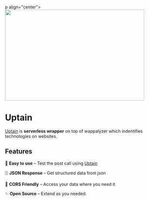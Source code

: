p align="center">
<img width="460" height="300" src="https://storage.googleapis.com/saasify-uploads-prod/0ae68a98b68c371127fa23f21c0b1cd9f1625274.svg">

</p>

# Uptain

[Uptain](https://www.uptain.xyz/) is **serverless wrapper** on top of wappalyzer which indentifies technologies on websites.

## Features

🍭 **Easy to use** – Test the post call using [Uptain](https://www.uptain.xyz/)

🗄 **JSON Response** – Get structured data from json

🛫 **CORS Friendly** – Access your data where you need it

✨ **Open Source** – Extend as you needed.
